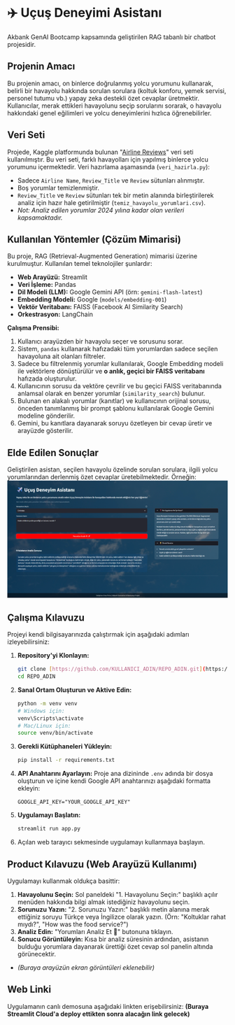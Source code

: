 # ✈️ Uçuş Deneyimi Asistanı

Akbank GenAI Bootcamp kapsamında geliştirilen RAG tabanlı bir chatbot projesidir.

## Projenin Amacı
Bu projenin amacı, on binlerce doğrulanmış yolcu yorumunu kullanarak, belirli bir havayolu hakkında sorulan sorulara (koltuk konforu, yemek servisi, personel tutumu vb.) yapay zeka destekli özet cevaplar üretmektir. Kullanıcılar, merak ettikleri havayolunu seçip sorularını sorarak, o havayolu hakkındaki genel eğilimleri ve yolcu deneyimlerini hızlıca öğrenebilirler.

## Veri Seti
Projede, Kaggle platformunda bulunan "[Airline Reviews](https://www.kaggle.com/datasets/juhibhojani/airline-reviews)" veri seti kullanılmıştır. Bu veri seti, farklı havayolları için yapılmış binlerce yolcu yorumunu içermektedir. Veri hazırlama aşamasında (`veri_hazirla.py`):
* Sadece `Airline Name`, `Review_Title` ve `Review` sütunları alınmıştır.
* Boş yorumlar temizlenmiştir.
* `Review_Title` ve `Review` sütunları tek bir metin alanında birleştirilerek analiz için hazır hale getirilmiştir (`temiz_havayolu_yorumlari.csv`).
* *Not: Analiz edilen yorumlar 2024 yılına kadar olan verileri kapsamaktadır.*

## Kullanılan Yöntemler (Çözüm Mimarisi)
Bu proje, RAG (Retrieval-Augmented Generation) mimarisi üzerine kurulmuştur. Kullanılan temel teknolojiler şunlardır:
* **Web Arayüzü:** Streamlit
* **Veri İşleme:** Pandas
* **Dil Modeli (LLM):** Google Gemini API (örn: `gemini-flash-latest`)
* **Embedding Modeli:** Google (`models/embedding-001`)
* **Vektör Veritabanı:** FAISS (Facebook AI Similarity Search)
* **Orkestrasyon:** LangChain

**Çalışma Prensibi:**
1.  Kullanıcı arayüzden bir havayolu seçer ve sorusunu sorar.
2.  Sistem, `pandas` kullanarak hafızadaki tüm yorumlardan sadece seçilen havayoluna ait olanları filtreler.
3.  Sadece bu filtrelenmiş yorumlar kullanılarak, Google Embedding modeli ile vektörlere dönüştürülür ve **o anlık, geçici bir FAISS veritabanı** hafızada oluşturulur.
4.  Kullanıcının sorusu da vektöre çevrilir ve bu geçici FAISS veritabanında anlamsal olarak en benzer yorumlar (`similarity_search`) bulunur.
5.  Bulunan en alakalı yorumlar (kanıtlar) ve kullanıcının orijinal sorusu, önceden tanımlanmış bir prompt şablonu kullanılarak Google Gemini modeline gönderilir.
6.  Gemini, bu kanıtlara dayanarak soruyu özetleyen bir cevap üretir ve arayüzde gösterilir.

## Elde Edilen Sonuçlar
Geliştirilen asistan, seçilen havayolu özelinde sorulan sorulara, ilgili yolcu yorumlarından derlenmiş özet cevaplar üretebilmektedir. Örneğin:
![Emirates Kabin Ekibi Tutumu](images/web-arayuzu.png)

## Çalışma Kılavuzu
Projeyi kendi bilgisayarınızda çalıştırmak için aşağıdaki adımları izleyebilirsiniz:
1.  **Repository'yi Klonlayın:**
    ```bash
    git clone [https://github.com/KULLANICI_ADIN/REPO_ADIN.git](https://github.com/KULLANICI_ADIN/REPO_ADIN.git)
    cd REPO_ADIN
    ```
2.  **Sanal Ortam Oluşturun ve Aktive Edin:**
    ```bash
    python -m venv venv
    # Windows için:
    venv\Scripts\activate
    # Mac/Linux için:
    source venv/bin/activate
    ```
3.  **Gerekli Kütüphaneleri Yükleyin:**
    ```bash
    pip install -r requirements.txt
    ```
4.  **API Anahtarını Ayarlayın:** Proje ana dizininde `.env` adında bir dosya oluşturun ve içine kendi Google API anahtarınızı aşağıdaki formatta ekleyin:
    ```
    GOOGLE_API_KEY="YOUR_GOOGLE_API_KEY"
    ```
5.  **Uygulamayı Başlatın:**
    ```bash
    streamlit run app.py
    ```
6.  Açılan web tarayıcı sekmesinde uygulamayı kullanmaya başlayın.

## Product Kılavuzu (Web Arayüzü Kullanımı)
Uygulamayı kullanmak oldukça basittir:
1.  **Havayolunu Seçin:** Sol paneldeki "1. Havayolunu Seçin:" başlıklı açılır menüden hakkında bilgi almak istediğiniz havayolunu seçin.
2.  **Sorunuzu Yazın:** "2. Sorunuzu Yazın:" başlıklı metin alanına merak ettiğiniz soruyu Türkçe veya İngilizce olarak yazın. (Örn: "Koltuklar rahat mıydı?", "How was the food service?")
3.  **Analiz Edin:** "Yorumları Analiz Et 🚀" butonuna tıklayın.
4.  **Sonucu Görüntüleyin:** Kısa bir analiz süresinin ardından, asistanın bulduğu yorumlara dayanarak ürettiği özet cevap sol panelin altında görünecektir.
* _(Buraya arayüzün ekran görüntüleri eklenebilir)_

## Web Linki
Uygulamanın canlı demosuna aşağıdaki linkten erişebilirsiniz:
**(Buraya Streamlit Cloud'a deploy ettikten sonra alacağın link gelecek)**
